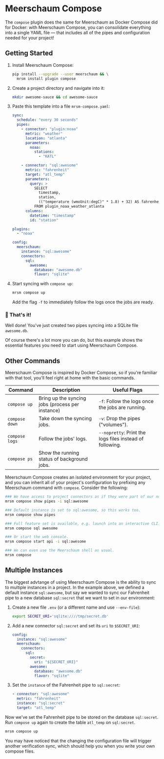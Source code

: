 # Meerschaum Compose

The `compose` plugin does the same for Meerschaum as Docker Compose did for Docker: with Meerschaum Compose, you can consolidate everything into a single YAML file ― that includes all of the pipes and configuration needed for your project!

## Getting Started

1. Install Meerschaum Compose:
    ```bash
    pip install --upgrade --user meerschaum && \
      mrsm install plugin compose
    ```
2. Create a project directory and navigate into it:
    ```bash
    mkdir awesome-sauce && cd awesome-sauce
    ```
3. Paste this template into a file `mrsm-compose.yaml`:
    ```yaml
    sync:
      schedule: "every 30 seconds"
      pipes:
        - connector: "plugin:noaa"
          metric: "weather"
          location: "atlanta"
          parameters:
            noaa:
              stations:
                - "KATL"

        - connector: "sql:awesome"
          metric: "fahrenheit"
          target: "atl_temp"
          parameters:
            query: >
              SELECT
                timestamp,
                station,
                (("temperature (wmoUnit:degC)" * 1.8) + 32) AS fahrenheit
              FROM plugin_noaa_weather_atlanta
          columns:
            datetime: "timestamp"
            id: "station"

    plugins:
      - "noaa"

    config:
      meerschaum:
        instance: "sql:awesome"
        connectors:
          sql:
            awesome:
              database: "awesome.db"
              flavor: "sqlite"
    ```
4. Start syncing with `compose up`:
    ```bash
    mrsm compose up
    ```
    Add the flag `-f` to immediately follow the logs once the jobs are ready.

### 🥳 That's it!

Well done! You've just created two pipes syncing into a SQLite file `awesome.db`.

Of course there's a lot more you can do, but this example shows the essential features you need to start using Meerschaum Compose.

## Other Commands

Meerschaum Compose is inspired by Docker Compose, so if you're familiar with that tool, you'll feel right at home with the basic commands.

Command | Description | Useful Flags
--|--|--
`compose up` | Bring up the syncing jobs (process per instance) | `-f`: Follow the logs once the jobs are running.
`compose down` | Take down the syncing jobs. | `-v`: Drop the pipes ("volumes").
`compose logs` | Follow the jobs' logs. | `--nopretty`: Print the logs files instead of following.
`compose ps` | Show the running status of background jobs.

Meerschaum Compose creates an isolated environment for your project, and you can inherit all of your project's configuration by prefixing any Meerschaum command with `compose`. Consider the following:

```bash
### We have access to project connectors as if they were part of our normal config.
mrsm compose show pipes -i sql:awesome

### Default instance is set to sql:awesome, so this works too.
mrsm compose show pipes

### Full feature set is available, e.g. launch into an interactive CLI.
mrsm compose sql awesome

### Or start the web console.
mrsm compose start api -i sql:awesome

### We can even use the Meerschaum shell as usual.
mrsm compose
```

## Multiple Instances

The biggest advtange of using Meerschaum Compose is the ability to sync to multiple instances in a project. In the example above, we defined a default instance `sql:awesome`, but say we wanted to sync our Fahrenheit pipe to a new database `sql:secret` that we want to set in our environment:

1. Create a new file `.env` (or a different name and use `--env-file`):
    ```bash
    export SECRET_URI='sqlite:////tmp/secret.db'
    ```
2. Add a new connector `sql:secret` and set its `uri` to `$SECRET_URI`:
    ```yaml
    config:
      instance: "sql:awesome"
      meerschaum:
        connectors:
          sql:
            secret:
              uri: "${SECRET_URI}"
            awesome:
              database: "awesome.db"
              flavor: "sqlite"
    ```
3. Set the `instance` of the Fahrenheit pipe to `sql:secret`:
    ```yaml
    - connector: "sql:awesome"
      metric: "fahrenheit"
      instance: "sql:secret"
      target: "atl_temp"
    ```

Now we've set the Fahrenheit pipe to be stored on the database `sql:secret`. Run `compose up` again to create the table `atl_temp` on `sql:secret`.

```bash
mrsm compose up
```

You may have noticed that the changing the configuration file will trigger another verification sync, which should help you when you write your own compose files.